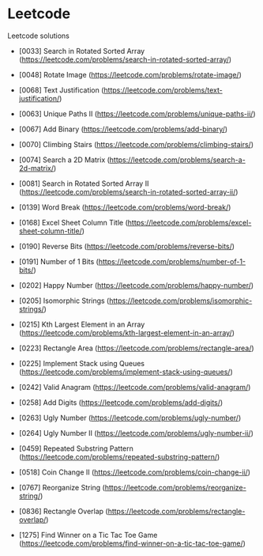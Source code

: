 # Leetcode
Leetcode solutions

- [0033] Search in Rotated Sorted Array (https://leetcode.com/problems/search-in-rotated-sorted-array/)
- [0048] Rotate Image (https://leetcode.com/problems/rotate-image/)
- [0068] Text Justification (https://leetcode.com/problems/text-justification/)
- [0063] Unique Paths II (https://leetcode.com/problems/unique-paths-ii/)
- [0067] Add Binary (https://leetcode.com/problems/add-binary/)

- [0070] Climbing Stairs (https://leetcode.com/problems/climbing-stairs/)
- [0074] Search a 2D Matrix (https://leetcode.com/problems/search-a-2d-matrix/)

- [0081] Search in Rotated Sorted Array II (https://leetcode.com/problems/search-in-rotated-sorted-array-ii/)

- [0139] Word Break (https://leetcode.com/problems/word-break/)
- [0168] Excel Sheet Column Title (https://leetcode.com/problems/excel-sheet-column-title/)
- [0190] Reverse Bits (https://leetcode.com/problems/reverse-bits/)
- [0191] Number of 1 Bits (https://leetcode.com/problems/number-of-1-bits/)

- [0202] Happy Number (https://leetcode.com/problems/happy-number/)
- [0205] Isomorphic Strings (https://leetcode.com/problems/isomorphic-strings/)
- [0215] Kth Largest Element in an Array (https://leetcode.com/problems/kth-largest-element-in-an-array/)
- [0223] Rectangle Area (https://leetcode.com/problems/rectangle-area/)
- [0225] Implement Stack using Queues (https://leetcode.com/problems/implement-stack-using-queues/)

- [0242] Valid Anagram (https://leetcode.com/problems/valid-anagram/)
- [0258] Add Digits (https://leetcode.com/problems/add-digits/)

- [0263] Ugly Number (https://leetcode.com/problems/ugly-number/)
- [0264] Ugly Number II (https://leetcode.com/problems/ugly-number-ii/)

- [0459] Repeated Substring Pattern (https://leetcode.com/problems/repeated-substring-pattern/)
- [0518] Coin Change II (https://leetcode.com/problems/coin-change-ii/)

- [0767] Reorganize String (https://leetcode.com/problems/reorganize-string/)
- [0836] Rectangle Overlap (https://leetcode.com/problems/rectangle-overlap/)

- [1275] Find Winner on a Tic Tac Toe Game (https://leetcode.com/problems/find-winner-on-a-tic-tac-toe-game/)
